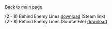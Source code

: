 [Back to main page](https://taddan.github.io/library/)<br/>

(2 - 8) Behind Enemy Lines             [download](https://steamcommunity.com/sharedfiles/filedetails/?id=530163440) (Steam link)<br/>
(2 - 8) Behind Enemy Lines (Source File)  [download]()
